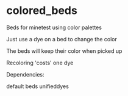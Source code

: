 # colored_beds
Beds for minetest using color palettes

Just use a dye on a bed to change the color

The beds will keep their color when picked up

Recoloring 'costs' one dye

Dependencies:

default
beds
unifieddyes

